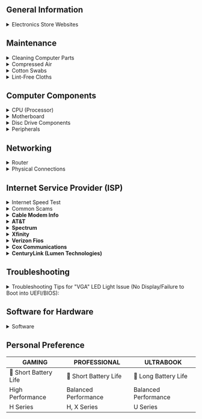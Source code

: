 ## General Information

<details>
<summary>Electronics Store Websites</summary>
<p>

- [newegg](https://www.newegg.com/)
- [Amazon](https://www.amazon.com/gp/browse.html?node=172282)
- [Micro Center](https://www.microcenter.com/)

</p>
</details>

## Maintenance

<details>
<summary>Cleaning Computer Parts</summary>
<p>

## Isopropyl Alcohol

**Usage:**
- Ideal for cleaning electronic components, including CPUs, GPUs, and connectors.
- Effective for removing thermal paste and dust buildup.

**Application:**
1. Dampen a lint-free cloth or cotton swab with isopropyl alcohol.
2. Gently wipe the surfaces, ensuring thorough cleaning.
3. Allow components to dry completely before reassembly.

**Note:**
- Use a high-percentage isopropyl alcohol (at least 90%) for better results.
- Ensure the computer is powered off and unplugged before cleaning.

</p>
</details>

<details>
<summary>Compressed Air</summary>

## Usage

- Effective for removing dust from hard-to-reach areas, fans, and heat sinks.

## Application

1. Hold fans in place to prevent them from spinning during cleaning.
2. Use short bursts of compressed air to blow away dust.
3. Pay attention to vents, heatsinks, and other components with dust buildup.

## Note

- Use the compressed air in a well-ventilated area.
- Hold fans in place to prevent them from spinning during cleaning.

</details>

<details>
<summary>Cotton Swabs</summary>

## Usage

- Useful for detailed cleaning of small components and connectors.

## Application

1. Dampen the cotton swab with isopropyl alcohol.
2. Gently clean connectors, ports, and other small components.
3. Dispose of swabs after use to prevent cross-contamination.

## Note

- Be gentle to avoid damaging delicate components.
- Use a new swab for each cleaning session.

</details>

<details>
<summary>Lint-Free Cloths</summary>

## Usage

- Suitable for wiping down surfaces without leaving lint or fibers.

## Application

1. Dampen the lint-free cloth with isopropyl alcohol.
2. Wipe down surfaces, including the exterior of the computer case.
3. Ensure thorough drying before reassembly.

## Note

- Avoid using regular paper towels, as they may leave debris.

</details>

## Computer Components

<details>
<summary>CPU (Processor)</summary>

<details>
<summary>Processor Breakdown (Example)</summary>

* **Core i7-11800H**
  * i7 = High-Performance Series/Tier
  * 11 = 11th Generaton
  * 800 = Specific Model #
  * H = High Performance
* **Ryzen 7 5800X**
  * 7 = 7th Generation (Note: AMD Ryzen processors don't strictly follow a numeric generation naming convention like Intel)
  * 5800 = Specific Model #
  * X = High-Performance Desktop Processor

</details>

<details>
<summary>Processor Overview</summary>

| Tier     | Intel          | AMD             | Description                               | Average Price Range      | Power Consumption Range  |
|----------|----------------|-----------------|-------------------------------------------|--------------------------|--------------------------|
| Entry    | Core i3         | Ryzen 3         | Budget-Friendly                           | $100 - $200              | Low to Moderate          |
| Mid-Range| Core i5         | Ryzen 5         | Mainstream Performance                    | $200 - $300              | Moderate to Moderate-High|
| High-Perf| Core i7         | Ryzen 7         | High-Performance                          | $300 - $500              | Moderate-High            |
| Enthusiast| Core i9        | Ryzen 9         | Enthusiast and High-End Performance       | $500 - $1000+            | High                     |

</details>

<details>
<summary>Processor Suffixes Reference</summary>

| Suffix  | Intel Description                                     | AMD Description                                      |
|---------|-------------------------------------------------------|-------------------------------------------------------|
| U       | Ultra-Low Power                                       | Ultra-Low Power                                       |
| Y       | Extremely Low Power                                   | -                                                     |
| H       | High Performance Graphics                             | -                                                     |
| HQ/HK   | High-Performance, Unlocked (Mobile)                   | High-Performance (HS may be efficient)                 |
| G       | Iris Xe Graphics                                      | Radeon Vega Graphics                                  |
| C/K     | Unlocked Multiplier                                   | -                                                     |
| F       | No Integrated Graphics                                | -                                                     |
| T       | Power-Optimized                                       | Power-Optimized                                       |
| X       | Extreme Performance                                   | High Performance                                      |
| E       | Embedded                                              | -                                                     |
| XT      | -                                                     | eXtended Frequency Range, High Performance            |
| GE      | -                                                     | Graphics Edition (Integrated Graphics)                |
| PRO     | -                                                     | Professional Series                                   |
| +       | Enhanced or Advanced version                          | -                                                     |
| S       | Special Edition                                       | -                                                     |
| -       | -                                                     | Special Edition                                       |

</details>

</details>

<details>
<summary>Motherboard</summary>

<details>
<summary>BIOS/UEFI Flashback (USB)</summary>

**Brick Recovery:**
Utilize BIOS/UEFI Flashback with a formatted USB containing a compatible BIOS/UEFI to revive a bricked motherboard.

### Steps

* **USB Setup:**
  * Format USB to FAT32.
  * Download latest BIOS.
  * Save to USB root.

* **Flashback:**
  * Power off.
  * Insert USB.
  * Press & hold Flashback button.

* **Wait & Power On:**
  * Wait for the process.
  * Power on; check updated BIOS.

</details>

<details>
<summary>CMOS Battery (CR2032 3V Lithium Battery)</summary>

* [LiCB](https://www.amazon.com/dp/B071D4DKTZ)
* [Energizer](https://www.amazon.com/dp/B0002RID4G)

</details>

<details>
<summary>Clear/Reset CMOS Methods</summary>

**CMOS Reset Button (if available):**
Some motherboards have a dedicated CMOS reset button.
Locate the button on the motherboard.
Power off the computer and press the button for a few seconds.

**Jumper Method:**
Locate the CMOS jumper on the motherboard.
Power off the computer.
Move the jumper from its default position to the clear position.
Wait for a few seconds, then move the jumper back to its original position.

**Battery Removal:**
Power off the computer and disconnect it from the power source.
Locate the CMOS battery on the motherboard.
Remove the CMOS battery carefully.
Wait for about 5-10 minutes, then reinsert the battery.

**Power Drain Method:**
Power off the computer and unplug it.
Press and hold the power button for 15-20 seconds.
Reconnect the power and turn on the computer.

**BIOS/UEFI Settings:**
Enter the BIOS/UEFI settings during system boot (usually by pressing DEL, F2, or another key).
Navigate to the "Reset to default" or "Load optimized defaults" option.
Save changes and exit.

</details>

<details>
<summary>EZ Debug LED</summary>

* 🟥 CPU
  * indicates CPU is not detected or fail.
* 🟨 DRAM
  * indicates DRAM is not detected or fail.
* ⬜ VGA
  * indicates GPU is not detected or fail.
* 🟩 BOOT
  * indicates the booting device is not detected or fail.

</details>

</details>

<details>
<summary>Disc Drive Components</summary>

<details>
<summary>Ripping Media</summary>

* **YT Guide - [Link](https://youtu.be/S2yze4DUCT0)**
* **Software**
  * **[MakeMKV (v1.17.6)](https://makemkv.com/)**
    * [Download ⬇️](https://makemkv.com/download/Setup_MakeMKV_v1.17.6.exe)
    * [Current Beta Key](https://forum.makemkv.com/forum/viewtopic.php?t=1053): `T-nG89YZ0OKvZx4umZwYcU0bh2M5DwF7hcp3JeoMn0zzbQG@zgvLRURcxMSN6ldZzF72`
    * [SDFtool Flasher (v1.3.5) - Download ⬇️](https://www.mediafire.com/file/rak1mk0p0qlqa0t/SDFtool+Flasher+%28v1.3.5%29.zip/file)
    * ["All You Need Firmware Pack" - Download ⬇️](https://www.mediafire.com/file/ph1ap2egi441epk/All+You+Need+Firmware+Pack+%28MartyMcNuts%29.zip/file)
  * **[HandBrake (1.7.2)](https://handbrake.fr/)**
    * [Website](https://handbrake.fr/)
    * [GitHub](https://github.com/HandBrake/HandBrake/releases/latest)
* **Torrenting Websites**
  * [YTS](https://yts.mx/)
  * [1337x](https://1337x.to/)
  * [Torrent Galaxy](https://torrentgalaxy.to/)
  * [The Pirate Bay](https://thepiratebay.org/index.html)
  * [Lime Torrents](https://limetorrent.cc/)

</details>

<details>
<summary>Optical Drives</summary>

* **[#1 - LG WH16NS40](https://www.amazon.com/dp/B00E7B08MS)**
* **[#2 - LG WH14NS40](https://www.amazon.com/dp/B007VPGL5U)**
* **[#3 - ASUS BW-16D1HT](https://www.amazon.com/dp/B00DWFPDJI)**
* **[#4 - ASUS BW-16D1X-U](https://www.amazon.com/dp/B071VP89X1)**

</details>

<details>
<summary>External Enclosures</summary>

* **[#1 - NexStar DX2](https://www.amazon.com/dp/B09SS74KCN)**
  * [NexStar](https://www.amazon.com/dp/B07452Z3KH)
* **[#2 - NexStar DX](https://www.amazon.com/dp/B01MRUN0HQ)**
* **[#3 - OWC Mercury Pro](https://www.amazon.com/dp/B06XRCCV44)**

</details>

</details>


<details>
<summary>Peripherals</summary>

<details>
<summary>Mouse</summary>
 
- [Logitech G502 HERO](https://www.amazon.com/dp/B07GBZ4Q68)

</details>

<details>
<summary>Keyboard</summary>



</details>

<details>
<summary>Microphone</summary>

- [Blue Yeti](https://www.amazon.com/dp/B00N1YPXW2)
- [Shure SM7B](https://www.amazon.com/dp/B0002E4Z8M)
- [Shure MV7X](https://www.amazon.com/dp/B09BZZCGC8)

</details>

<details>
<summary>Headphones</summary>

- Music
  - [HIFIMAN SUNDARA](https://www.amazon.com/dp/B077XDWT7X)
  - [Sennheiser HD 660S2](https://www.amazon.com/dp/B0BRT1ZN7Q)
  - [beyerdynamic DT 990 Pro](https://www.amazon.com/dp/B0011UB9CQ)
- Bass
  - [Skullcandy Crusher ANC 2](https://www.amazon.com/dp/B0C9L8ZR6Q)
  - [Skullcandy Crusher Evo](https://www.amazon.com/dp/B0CBLM9MMC)

</details>

<details>
<summary>Monitor/Display</summary>

## Adaptive Sync Technologies
- **G-Sync**: Developed by Nvidia. Compatible with Nvidia graphics cards. G-Sync monitors tend to be more expensive due to proprietary technology.
- **FreeSync**: Developed by AMD. Compatible with AMD graphics cards. FreeSync monitors are generally more affordable.

## Key Considerations
1. **Resolution**: Opt for at least Full HD (1920x1080) for crisp visuals, with higher resolutions providing sharper images.
2. **Refresh Rate**: Choose a monitor with a refresh rate of 144Hz or higher for smoother motion and reduced blur.
3. **Response Time**: Look for a response time of 5ms or lower to minimize ghosting and motion blur.
4. **Panel Technology**: Decide between TN (fast response times), IPS (better color accuracy), or VA (balanced performance).
5. **Adaptive Sync**: Ensure compatibility with AMD FreeSync or NVIDIA G-SYNC to reduce screen tearing and stuttering.
6. **Input Lag**: Prioritize monitors with low input lag for responsive gameplay.
7. **Size and Aspect Ratio**: Consider screen size and aspect ratio based on personal preference and gaming setup.
8. **Connectivity**: Check for ample input ports like HDMI, DisplayPort, or USB-C to connect gaming devices.
9. **Additional Features**: Evaluate extras like built-in speakers, adjustable stands, or RGB lighting based on your needs.
10. **Price and Budget**: Set a budget and prioritize features accordingly for the best value.

## Arm Stands
- 1 Arm Stands
  - [HUANUO Single Monitor Mount](https://www.amazon.com/dp/B07T3KCQ94)
- 2 Arm Stands
  - [HUANUO Dual Monitor Stand](https://www.amazon.com/dp/B07T5SY43L)
- 3 Arm Stands
  - [HUANUO Triple Monitor Mount](https://www.amazon.com/dp/B084RF63FK)

</details>


</details>


## Networking

<details>
<summary>Router</summary>

* **[pfSense](https://www.pfsense.org/)**
  * Addon: pfBlocker-NG
* **[OpenWrt](https://openwrt.org/)**
* **[Pi-hole](https://pi-hole.net/)**
  * [Pi-hole Lists](https://firebog.net/)
  * [YT Guide](https://www.youtube.com/watch?v=0wpn3rXTe0g)

</details>

<details>
<summary>Physical Connections</summary>

* **ISP (Coax) --> Cable Modem --> Router**
* **ISP (SFP/Fiber) --> Fiber Modem --> SFP/Fiber to RJ45/Ethernet Converter/Adapter --> Router**

* **Converters/Adapters**
  * [Coax to RJ45 (MoCA)](https://www.amazon.com/dp/B013J7OBUU)
  * [SFP to RJ45](https://www.amazon.com/dp/B003CFATL0)

* [AT&T Internet equipment](https://www.att.com/support/article/u-verse-high-speed-internet/KM1011652/)

![image](https://github.com/Scrut1ny/Hardware-Guide/assets/53458032/91969929-b5a8-403f-ba4c-2059b9f2138f)

</details>

## Internet Service Provider (ISP)

<details>
<summary>Internet Speed Test</summary>

* [LibreSpeed](https://librespeed.org/)
* [Speedtest](https://www.speedtest.net/)
* [Fast](https://fast.com/)
* [cloudflare](https://speed.cloudflare.com/)

</details>

<details>
<summary>Common Scams</summary>

* **MBps and Mbps Deception:**
  ISPs may deceive users by advertising Mbps (Megabits per second) instead of MBps (Megabytes per second), which is eight times smaller. This can lead to confusion about actual internet speeds. Be vigilant and read the fine print for informed decisions.
  | Mb/s (Megabit per second) | MB/s (Megabyte per second) |
  |-|-|
  | 300 | 37.5 |
  | 500 | 62.5 |
  | 1000 (1 Gig) | 125 |
  | 2000 (2 Gig) | 250 |
  | 5000 (5 Gig) | 625 |

* **Introductory Rates:**
  ISPs often offer attractive introductory rates that later increase significantly. Users may sign up for a seemingly affordable plan, only to face higher bills after the initial period.

* **Hidden Fees:**
  Additional fees, such as equipment rental charges or installation fees, may not be clearly disclosed upfront, contributing to unexpected costs for users.

* **Data Caps:**
  Some ISPs impose data caps on users, limiting the amount of data they can use each month. These caps may not be prominently highlighted, leading to unexpected overage charges.

* **Throttling:**
  ISPs may engage in data throttling, slowing down internet speeds for specific activities like streaming or file sharing. This practice might not be clearly communicated to users.

* **Unreliable Speed Guarantees:**
  Speed guarantees in ISP contracts may come with disclaimers, allowing for variations in service. Users may not receive the consistently high speeds they expect.

* **Contract Lengths:**
  Long-term contracts with hefty termination fees can lock users into agreements without adequate flexibility. Clear information about contract terms may be buried in the fine print.

* **Limited Competition:**
  In areas with limited ISP options, companies may not feel the pressure to provide competitive pricing or improved services, leaving users with fewer alternatives.

</details>

<details>
<summary><strong>Cable Modem Info</strong></summary>
<p>

## DOCSIS (Data Over Cable Service Interface Specification)

- **DOCSIS 3.1**
  - Increased Bandwidth: Up to 10 Gbps downstream and 1-2 Gbps upstream.
  - Improved Efficiency: Uses 4096-QAM and OFDM for better data transmission.
  - Lower Latency: Enhanced for real-time applications like online gaming and VoIP.
  - Backward Compatibility: Compatible with DOCSIS 3.0 equipment.
  - Energy Efficiency: Features designed to reduce power consumption.
  - Enhanced Security: Offers stronger encryption and security measures.

- **DOCSIS 3.0**
  - Increased Bandwidth: Supports up to 1 Gbps downstream and up to 200 Mbps upstream.
  - Channel Bonding: Combines multiple channels to increase data transfer rates.
  - IPv6 Support: Provides support for the latest Internet Protocol version 6 (IPv6).
  - Backward Compatibility: Compatible with previous DOCSIS standards.
  - Improved Security: Enhanced security features over DOCSIS 2.0, including AES encryption.
  - Quality of Service (QoS): Improved QoS features for better management of data traffic prioritization.

## Recommended Modems

- [Motorola MB8600](https://www.amazon.com/dp/B0723599RQ)
  - 1 Gbps
  - DOCSIS 3.1
  - Compatible with: Xfinity, Spectrum, Optimum, and Cox
- [NETGEAR CM1000](https://www.amazon.com/dp/B01I5TJGSE)
  - 1 Gbps
  - DOCSIS 3.1
  - Compatible with: Xfinity, Spectrum, Optimum, and Cox

</p>
</details>

<details>
<summary><strong>AT&T</strong></summary>
<p>

- **Pricing:** Competitive pricing with various plans tailored to different needs.
- **Coverage:** Extensive coverage, especially in urban and suburban areas.
- **Customer Service:** Offers various channels for support, including phone, chat, and in-person services at AT&T stores.
- **Key Features:**
  - No price increase at 12 months.
  - No annual contract.
  - No data caps on many plans, allowing for unlimited data usage.
  - No equipment fees, with included gateway for internet service.

</p>
</details>

<details>
<summary><strong>Spectrum</strong></summary>
<p>

- **Pricing:** Offers straightforward pricing with promotional rates for new customers.
- **Coverage:** Wide coverage area, particularly strong in metropolitan areas.
- **Customer Service:** 24/7 customer support available via phone, chat, and email.
- **Key Features:**
    - No contracts, providing flexibility to change or cancel service without penalty.
    - No data caps, ensuring unlimited internet usage without overage fees.
    - Free modem and antivirus software, adding value to the service.

</p>
</details>

<details>
<summary><strong>Xfinity</strong></summary>
<p>

- **Pricing:** Flexible pricing with promotional offers for new customers; prices vary based on region.
- **Coverage:** One of the largest coverage footprints in the U.S., especially strong in the Northeast, Midwest, and parts of the West Coast.
- **Customer Service:** Offers multiple channels for support but has received mixed reviews on customer service quality.
- **Key Features:**
    - Various plans with different speeds and pricing to suit different user needs.
    - Offers bundles for Internet, TV, and phone service.
    - Equipment rental fees apply, with options to use your own modem to save on rental fees.

</p>
</details>

<details>
<summary><strong>Verizon Fios</strong></summary>
<p>

- **Pricing:** Competitive, especially for the fiber-optic service with higher speeds.
- **Coverage:** Primarily available in the Northeastern U.S.
- **Customer Service:** Generally receives favorable reviews for customer support.
- **Key Features:**
    - 100% fiber-optic network offering fast download and upload speeds.
    - No annual contract with a price guarantee for up to 24 months on some plans.
    - No data caps, allowing for unlimited internet usage.

</p>
</details>

<details>
<summary><strong>Cox Communications</strong></summary>
<p>

- **Pricing:** Offers a range of plans with promotional prices for the first 12 months.
- **Coverage:** Primarily available in the Southwest, Central U.S., and parts of the East Coast.
- **Customer Service:** Offers support through various channels, including online, phone, and in-person.
- **Key Features:**
    - Offers a variety of Internet, TV, phone, and smart home services.
    - Data caps apply, but there are options for unlimited data plans.
    - Equipment rental fee, with the option to use your own compatible modem.

</p>
</details>

<details>
<summary><strong>CenturyLink (Lumen Technologies)</strong></summary>
<p>

- **Pricing:** Price-for-Life guarantee on some plans, where the monthly rate doesn't increase as long as you keep your plan.
- **Coverage:** Wide coverage, especially in rural and suburban areas.
- **Customer Service:** Offers standard support options including phone and chat.
- **Key Features:**
    - No contract required, providing flexibility to customers.
    - Offers both DSL and fiber-optic internet options, with varying speeds and availability.
    - Data caps may apply, depending on the plan.

</p>
</details>

## Troubleshooting

<details>
<summary>Troubleshooting Tips for "VGA" LED Light Issue (No Display/Failure to Boot into UEFI/BIOS):</summary>

**Solutions:**

- Verify cable connections; ensure all are securely in place.
- Clear the CMOS.
- Check if your CPU supports iGPU (Integrated Graphics); attempt to get output from the motherboard instead of the GPU.
- Attempt taking out the GPU, cleaning the pins, and blowing out all dust, etc., then reinserting the GPU.
- Troubleshoot RAM issues; try booting with 1 or 2 RAM sticks, testing different sticks as one may be faulty.
- If the motherboard is potentially bricked, update the UEFI/BIOS by placing a fresh image on a flash drive. Connect it to the Flash BIOS port in the I/O port area and use the Flash BIOS Button if available. If you don't have this option, you will have to replace the UEFI firmware chip on the motherboard or just acquire a new motherboard.
- If possible, check how the GPU acts in another currently working system.
- [NVIDIA GPU Firmware Update Tool for DisplayID](https://nvidia.custhelp.com/app/answers/detail/a_id/5233/~/nvidia-gpu-firmware-update-tool-for-displayid) - [Download Link](https://us.download.nvidia.com/Windows/uefi/firmware/1.1/NVIDIA_DisplayID_Firmware_Updater_1.1-x64.exe)

</details>

## Software for Hardware

<details>
<summary>Software</summary>

- [WizTree](https://www.diskanalyzer.com/) - [Download ⬇️](https://www.diskanalyzer.com/download)
- [ValiDrive](https://www.grc.com/validrive.htm) - [Download ⬇️](https://www.grc.com/files/validrive.exe)
- [OpenRGB](https://openrgb.org/index.html) - [Download ⬇️](https://openrgb.org/#downloads)

</details>

## Personal Preference
| GAMING | PROFESSIONAL | ULTRABOOK |
|-|-|-|
| 🪫 Short Battery Life | 🪫 Short Battery Life | 🔋 Long Battery Life |
| High Performance | Balanced Performance | Balanced Performance |
| H Series | H, X Series | U Series |
